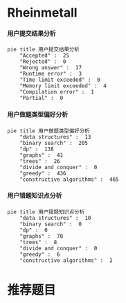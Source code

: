 # Rheinmetall

<!-- tabs:start -->



#### **用户提交结果分析**

```mermaid
pie title 用户提交结果分析
    "Accepted" :  25
    "Rejected" :  0
    "Wrong answer" :  17
    "Runtime error" :  3
    "Time limit exceeded" :  0
    "Memory limit exceeded" :  4
    "Compilation error" :  1
    "Partial" :  0
```

#### **用户做题类型偏好分析**

```mermaid
pie title 用户做题类型偏好分析
    "data structures" :  13
    "binary search" :  205
    "dp" :  138
    "graphs" :  41
    "trees" :  26
    "divide and conquer" :  0
    "greedy" :  436
    "constructive algorithms" :  465
```
#### **用户错题知识点分析**

```mermaid
pie title 用户错题知识点分析
    "data structures" :  10
    "binary search" :  0
    "dp" :  0
    "graphs" :  70
    "trees" :  8
    "divide and conquer" :  0
    "greedy" :  6
    "constructive algorithms" :  2
```



<!-- tabs:end -->
# 推荐题目
[1375C](https://codeforces.com/contest/1375/problem/C)		constructive algorithms,
                        data structures,
                        greedy		  
[699A](https://codeforces.com/contest/699/problem/A)		implementation		  
[727F](https://codeforces.com/contest/727/problem/F)		binary search,
                        dp,
                        greedy		  
[1276F](https://codeforces.com/contest/1276/problem/F)		string suffix structures		  
[650E](https://codeforces.com/contest/650/problem/E)		data structures,
                        dfs and similar,
                        dsu,
                        greedy,
                        trees		  
[1040B](https://codeforces.com/contest/1040/problem/B)		dp,
                        greedy,
                        math		  
[746B](https://codeforces.com/contest/746/problem/B)		implementation,
                        strings		  
[494E](https://codeforces.com/contest/494/problem/E)		data structures,
                        games		  
[976E](https://codeforces.com/contest/976/problem/E)		greedy,
                        sortings		  
[1369F](https://codeforces.com/contest/1369/problem/F)		dfs and similar,
                        dp,
                        games		  
